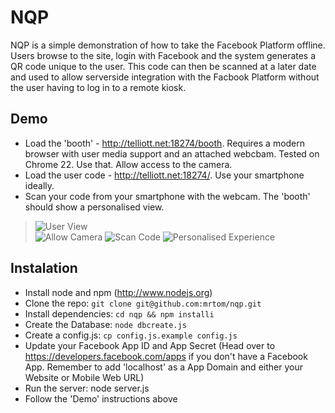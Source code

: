 NQP
=======================

NQP is a simple demonstration of how to take the Facebook Platform offline. Users browse to the site, login with Facebook and the system generates a QR code unique to the user. This code can then be scanned at a later date and used to allow serverside integration with the Facbook Platform without the user having to log in to a remote kiosk.

## Demo
 * Load the 'booth' - http://telliott.net:18274/booth. Requires a modern browser with user media support and an attached webcbam. Tested on Chrome 22. Use that. Allow access to the camera. 
 * Load the user code - http://telliott.net:18274/. Use your smartphone ideally.
 * Scan your code from your smartphone with the webcam. The 'booth' should show a personalised view.

> ![User View](https://github.com/mrtom/nqp/raw/master/docs/images/UserView.png  "User view")  
> ![Allow Camera](https://github.com/mrtom/nqp/raw/master/docs/images/AllowCamera.png  "Allow Camera") ![Scan Code](https://github.com/mrtom/nqp/raw/master/docs/images/ScanCode.png "Scan Code") ![Personalised Experience](https://github.com/mrtom/nqp/raw/master/docs/images/BoothPersonalisesExperience.png "Personalised Experience")

## Instalation

 * Install node and npm (http://www.nodejs.org)
 * Clone the repo: `git clone git@github.com:mrtom/nqp.git`
 * Install dependencies: `cd nqp && npm installi`
 * Create the Database: `node dbcreate.js`
 * Create a config.js: `cp config.js.example config.js`
 * Update your Facebook App ID and App Secret (Head over to https://developers.facebook.com/apps if you don't have a Facebook App. Remember to add 'localhost' as a App Domain and either your Website or Mobile Web URL)
 * Run the server: node server.js
 * Follow the 'Demo' instructions above
